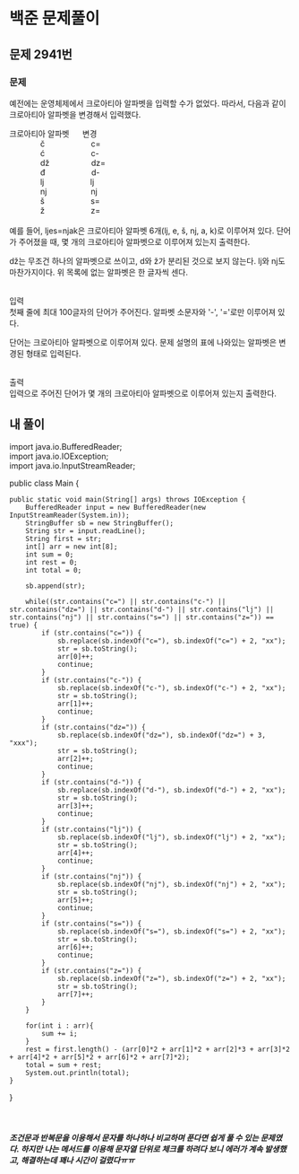 # 백준 문제풀이

## 문제 2941번
### 문제<br>
예전에는 운영체제에서 크로아티아 알파벳을 입력할 수가 없었다. 따라서, 다음과 같이 크로아티아 알파벳을 변경해서 입력했다.

크로아티아 알파벳&nbsp;&nbsp;&nbsp;&nbsp;&nbsp;&nbsp;변경<br>
&nbsp;&nbsp;&nbsp;&nbsp;&nbsp;&nbsp;&nbsp;&nbsp;&nbsp;&nbsp;&nbsp;&nbsp;&nbsp;&nbsp;č&nbsp;&nbsp;&nbsp;&nbsp;&nbsp;&nbsp;&nbsp;&nbsp;&nbsp;&nbsp;&nbsp;&nbsp;&nbsp;&nbsp;&nbsp;&nbsp;&nbsp;&nbsp;&nbsp;&nbsp;&nbsp;c=<br>
&nbsp;&nbsp;&nbsp;&nbsp;&nbsp;&nbsp;&nbsp;&nbsp;&nbsp;&nbsp;&nbsp;&nbsp;&nbsp;&nbsp;ć&nbsp;&nbsp;&nbsp;&nbsp;&nbsp;&nbsp;&nbsp;&nbsp;&nbsp;&nbsp;&nbsp;&nbsp;&nbsp;&nbsp;&nbsp;&nbsp;&nbsp;&nbsp;&nbsp;&nbsp;&nbsp;c-<br>
&nbsp;&nbsp;&nbsp;&nbsp;&nbsp;&nbsp;&nbsp;&nbsp;&nbsp;&nbsp;&nbsp;&nbsp;&nbsp;&nbsp;dž&nbsp;&nbsp;&nbsp;&nbsp;&nbsp;&nbsp;&nbsp;&nbsp;&nbsp;&nbsp;&nbsp;&nbsp;&nbsp;&nbsp;&nbsp;&nbsp;&nbsp;&nbsp;&nbsp;dz=<br>
&nbsp;&nbsp;&nbsp;&nbsp;&nbsp;&nbsp;&nbsp;&nbsp;&nbsp;&nbsp;&nbsp;&nbsp;&nbsp;&nbsp;đ&nbsp;&nbsp;&nbsp;&nbsp;&nbsp;&nbsp;&nbsp;&nbsp;&nbsp;&nbsp;&nbsp;&nbsp;&nbsp;&nbsp;&nbsp;&nbsp;&nbsp;&nbsp;&nbsp;&nbsp;&nbsp;d-<br>
&nbsp;&nbsp;&nbsp;&nbsp;&nbsp;&nbsp;&nbsp;&nbsp;&nbsp;&nbsp;&nbsp;&nbsp;&nbsp;&nbsp;lj&nbsp;&nbsp;&nbsp;&nbsp;&nbsp;&nbsp;&nbsp;&nbsp;&nbsp;&nbsp;&nbsp;&nbsp;&nbsp;&nbsp;&nbsp;&nbsp;&nbsp;&nbsp;&nbsp;&nbsp;&nbsp;lj<br>
&nbsp;&nbsp;&nbsp;&nbsp;&nbsp;&nbsp;&nbsp;&nbsp;&nbsp;&nbsp;&nbsp;&nbsp;&nbsp;&nbsp;nj&nbsp;&nbsp;&nbsp;&nbsp;&nbsp;&nbsp;&nbsp;&nbsp;&nbsp;&nbsp;&nbsp;&nbsp;&nbsp;&nbsp;&nbsp;&nbsp;&nbsp;&nbsp;&nbsp;&nbsp;nj<br>
&nbsp;&nbsp;&nbsp;&nbsp;&nbsp;&nbsp;&nbsp;&nbsp;&nbsp;&nbsp;&nbsp;&nbsp;&nbsp;&nbsp;š&nbsp;&nbsp;&nbsp;&nbsp;&nbsp;&nbsp;&nbsp;&nbsp;&nbsp;&nbsp;&nbsp;&nbsp;&nbsp;&nbsp;&nbsp;&nbsp;&nbsp;&nbsp;&nbsp;&nbsp;&nbsp;s=<br>
&nbsp;&nbsp;&nbsp;&nbsp;&nbsp;&nbsp;&nbsp;&nbsp;&nbsp;&nbsp;&nbsp;&nbsp;&nbsp;&nbsp;ž&nbsp;&nbsp;&nbsp;&nbsp;&nbsp;&nbsp;&nbsp;&nbsp;&nbsp;&nbsp;&nbsp;&nbsp;&nbsp;&nbsp;&nbsp;&nbsp;&nbsp;&nbsp;&nbsp;&nbsp;&nbsp;z=<br><br>
예를 들어, ljes=njak은 크로아티아 알파벳 6개(lj, e, š, nj, a, k)로 이루어져 있다. 단어가 주어졌을 때, 몇 개의 크로아티아 알파벳으로 이루어져 있는지 출력한다.

dž는 무조건 하나의 알파벳으로 쓰이고, d와 ž가 분리된 것으로 보지 않는다. lj와 nj도 마찬가지이다. 위 목록에 없는 알파벳은 한 글자씩 센다.<br><br>

입력<br>
첫째 줄에 최대 100글자의 단어가 주어진다. 알파벳 소문자와 '-', '='로만 이루어져 있다.

단어는 크로아티아 알파벳으로 이루어져 있다. 문제 설명의 표에 나와있는 알파벳은 변경된 형태로 입력된다.<br><br>

출력<br>
입력으로 주어진 단어가 몇 개의 크로아티아 알파벳으로 이루어져 있는지 출력한다.
## 내 풀이
import java.io.BufferedReader;<br>
import java.io.IOException;<br>
import java.io.InputStreamReader;<br>

public class Main {

    public static void main(String[] args) throws IOException {
        BufferedReader input = new BufferedReader(new InputStreamReader(System.in));
        StringBuffer sb = new StringBuffer();
        String str = input.readLine();
        String first = str;
        int[] arr = new int[8];
        int sum = 0;
        int rest = 0;
        int total = 0;

        sb.append(str);

        while((str.contains("c=") || str.contains("c-") || str.contains("dz=") || str.contains("d-") || str.contains("lj") || str.contains("nj") || str.contains("s=") || str.contains("z=")) == true) {
            if (str.contains("c=")) {
                sb.replace(sb.indexOf("c="), sb.indexOf("c=") + 2, "xx");
                str = sb.toString();
                arr[0]++;
                continue;
            }
            if (str.contains("c-")) {
                sb.replace(sb.indexOf("c-"), sb.indexOf("c-") + 2, "xx");
                str = sb.toString();
                arr[1]++;
                continue;
            }
            if (str.contains("dz=")) {
                sb.replace(sb.indexOf("dz="), sb.indexOf("dz=") + 3, "xxx");
                str = sb.toString();
                arr[2]++;
                continue;
            }
            if (str.contains("d-")) {
                sb.replace(sb.indexOf("d-"), sb.indexOf("d-") + 2, "xx");
                str = sb.toString();
                arr[3]++;
                continue;
            }
            if (str.contains("lj")) {
                sb.replace(sb.indexOf("lj"), sb.indexOf("lj") + 2, "xx");
                str = sb.toString();
                arr[4]++;
                continue;
            }
            if (str.contains("nj")) {
                sb.replace(sb.indexOf("nj"), sb.indexOf("nj") + 2, "xx");
                str = sb.toString();
                arr[5]++;
                continue;
            }
            if (str.contains("s=")) {
                sb.replace(sb.indexOf("s="), sb.indexOf("s=") + 2, "xx");
                str = sb.toString();
                arr[6]++;
                continue;
            }
            if (str.contains("z=")) {
                sb.replace(sb.indexOf("z="), sb.indexOf("z=") + 2, "xx");
                str = sb.toString();
                arr[7]++;
            }
        }

        for(int i : arr){
            sum += i;
        }
        rest = first.length() - (arr[0]*2 + arr[1]*2 + arr[2]*3 + arr[3]*2 + arr[4]*2 + arr[5]*2 + arr[6]*2 + arr[7]*2);
        total = sum + rest;
        System.out.println(total);
    }
}
<br><br><br>
##### 조건문과 반복문을 이용해서 문자를 하나하나 비교하며 푼다면 쉽게 풀 수 있는 문제였다. 하지만 나는 메서드를 이용해 문자열 단위로 체크를 하려다 보니 에러가 계속 발생했고, 해결하는데 꽤나 시간이 걸렸다ㅠㅠ